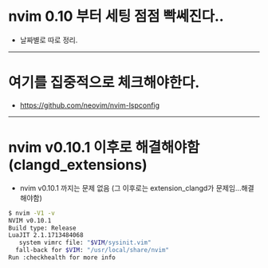 # nvim 0.10 부터 세팅 점점 빡쎄진다..
-  날짜별로 따로 정리.

<hr />

# 여기를 집중적으로 체크해야한다.
- https://github.com/neovim/nvim-lspconfig

<hr />

# nvim v0.10.1 이후로 해결해야함(clangd_extensions)


- nvim v0.10.1 까지는 문제 없음 (그 이후로는 extension_clangd가 문제임...해결해야함)

```bash
$ nvim -V1 -v
NVIM v0.10.1
Build type: Release
LuaJIT 2.1.1713484068
   system vimrc file: "$VIM/sysinit.vim"
  fall-back for $VIM: "/usr/local/share/nvim"
Run :checkhealth for more info
```
